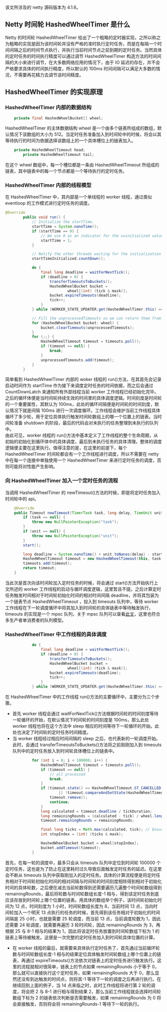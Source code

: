 该文所涉及的 netty 源码版本为 4.1.6。

## Netty 时间轮 HashedWheelTimer 是什么

Netty 的时间轮 HashedWheelTimer 给出了一个粗略的定时器实现，之所以称之为粗略的实现是因为该时间轮并没有严格的准时执行定时任务，而是在每隔一个时间间隔之后的时间节点执行，并执行当前时间节点之前到期的定时任务。当然具体的定时任务的时间执行精度可以通过调节 HashedWheelTimer 构造方法的时间间隔的大小来进行调节，在大多数网络应用的情况下，由于 IO 延迟的存在，并不会严格要求具体的时间执行精度，所以默认的 100ms 时间间隔可以满足大多数的情况，不需要再花精力去调节该时间精度。

## HashedWheelTimer 的实现原理

### HashedWheelTimer 内部的数据结构

```Java
	private final HashedWheelBucket[] wheel;
```

HashedWheelTimer 的主体数据结构 wheel 是一个由多个链表所组成的数组，默认情况下该数组的大小为 512。当定时任务准备加入到时间轮中的时候，将会以其等待执行的时间为依据选择该数组上的一个具体槽位上的链表加入。

```Java
	private HashedWheelTimeout head;
        private HashedWheelTimeout tail;
```

在这个 wheel 数组中，每一个槽位都是一条由 HashedWheelTimeout 所组成的链表，其中链表中的每一个节点都是一个等待执行的定时任务。

### HashedWheelTimer 内部的线程模型

在 HashedWheelTimer 中，其内部是一个单线程的 worker 线程，通过类似 eventloop 的工作模式进行定时任务的调度。

```Java
@Override
        public void run() {
            // Initialize the startTime.
            startTime = System.nanoTime();
            if (startTime == 0) {
                // We use 0 as an indicator for the uninitialized value here, so make sure it's not 0 when initialized.
                startTime = 1;
            }

            // Notify the other threads waiting for the initialization at start().
            startTimeInitialized.countDown();

            do {
                final long deadline = waitForNextTick();
                if (deadline > 0) {
                    transferTimeoutsToBuckets();
                    HashedWheelBucket bucket =
                            wheel[(int) (tick & mask)];
                    bucket.expireTimeouts(deadline);
                    tick++;
                }
            } while (WORKER_STATE_UPDATER.get(HashedWheelTimer.this) == WORKER_STATE_STARTED);

            // Fill the unprocessedTimeouts so we can return them from stop() method.
            for (HashedWheelBucket bucket: wheel) {
                bucket.clearTimeouts(unprocessedTimeouts);
            }
            for (;;) {
                HashedWheelTimeout timeout = timeouts.poll();
                if (timeout == null) {
                    break;
                }
                unprocessedTimeouts.add(timeout);
            }
        }
```

简单看到 HashedWheelTimer 内部的 woker 线程的 run()方法，在其首先会记录启动时间作为 startTime 作为接下来调度定时任务的时间依据，而之后会通过 CountDownLatch 来通知所有外部线程当前 worker 工作线程已经初始化完毕。之后的循环体便是当时间轮持续生效的时间里的具体调度逻辑。时间刻度是时间轮的一个重要属性，其默认为 100ms，此处的循环间隔便是时间轮的时间刻度，默认情况下就是间隔 100ms 进行一次调度循环。工作线程会维护当前工作线程具体循环了多少轮，用于定位具体执行触发时间轮数组上的哪一个位置上的链表。当时间轮准备 shutdown 的阶段，最后的代码会对未执行的任务整理到未执行的队列中。  
由此可见，worker 线程的 run()方法中基本定义了工作线程的整个生命周期，从初始的初始化到循环体中的具体调度，最后到未执行任务的具体清理。整体的调度逻辑便主要在这里执行。值得注意的是，在这里的前提下，每个 HashedWheelTimer 时间轮都会有一个工作线程进行调度，所以不需要在 netty 中在每一个连接中单独使用一个 HashedWheelTimer 来进行定时任务的调度，否则可能将对性能产生影响。

### 向 HashedWheelTimer 加入一个定时任务的流程

当调用 HashedWheelTimer 的 newTimeout()方法的时候，即是将定时任务加入时间轮中的 api。

```Java
    @Override
    public Timeout newTimeout(TimerTask task, long delay, TimeUnit unit) {
        if (task == null) {
            throw new NullPointerException("task");
        }
        if (unit == null) {
            throw new NullPointerException("unit");
        }
        start();

        long deadline = System.nanoTime() + unit.toNanos(delay) - startTime;
        HashedWheelTimeout timeout = new HashedWheelTimeout(this, task, deadline);
        timeouts.add(timeout);
        return timeout;
    }
```

当此次是首次向该时间轮加入定时任务的时候，将会通过 start()方法开始执行上文所述的 worker 工作线程的启动与循环调度逻辑，这里暂且不提。之后计算定时任务触发时间相对于时间轮初始化时间的相对时间间隔 deadline，并将其包装为一个链表节点 HashedWheelTimeout ，投入到 timeouts 队列中，等待 worker 工作线程在下一轮调度循环中将其加入到时间轮的具体链表中等待触发执行，timeouts 的实现是一个 mpsc 队列，关于 mpsc 队列可以查看[此文](https://github.com/doocs/source-code-hunter/blob/master/docs/Netty/Netty%E6%8A%80%E6%9C%AF%E7%BB%86%E8%8A%82%E6%BA%90%E7%A0%81%E5%88%86%E6%9E%90/MpscLinkedQueue%E9%98%9F%E5%88%97%E5%8E%9F%E7%90%86%E5%88%86%E6%9E%90.md)，这里也符合多生产者单消费者的队列模型。

### HashedWheelTimer 中工作线程的具体调度

```Java
            do {
                final long deadline = waitForNextTick();
                if (deadline > 0) {
                    transferTimeoutsToBuckets();
                    HashedWheelBucket bucket =
                            wheel[(int) (tick & mask)];
                    bucket.expireTimeouts(deadline);
                    tick++;
                }
            } while (WORKER_STATE_UPDATER.get(HashedWheelTimer.this) == WORKER_STATE_STARTED);
```

在 HashedWheelTimer 中的工作线程 run()方法的主要循环中，主要分为三个步骤。

- 首先 worker 线程会通过 waitForNextTick()方法根据时间轮的时间刻度等待一轮循环的开始，在默认情况下时间轮的时间刻度是 100ms，那么此处 worker 线程也将在这个方法中 sleep 相应的时间等待下一轮循环的开始。此处也决定了时间轮的定时任务时间精度。
- 当 worker 线程经过相应时间间隔的 sleep 之后，也代表新的一轮调度开始。此时，会通过 transferTimeoutsToBuckets()方法将之前刚刚加入到 timeouts 队列中的定时任务放入到时间轮具体槽位上的链表中。

```Java
            for (int i = 0; i < 100000; i++) {
                HashedWheelTimeout timeout = timeouts.poll();
                if (timeout == null) {
                    // all processed
                    break;
                }
                if (timeout.state() == HashedWheelTimeout.ST_CANCELLED
                        || !timeout.compareAndSetState(HashedWheelTimeout.ST_INIT, HashedWheelTimeout.ST_IN_BUCKET)) {
                    timeout.remove();
                    continue;
                }
                long calculated = timeout.deadline / tickDuration;
                long remainingRounds = (calculated - tick) / wheel.length;
                timeout.remainingRounds = remainingRounds;

                final long ticks = Math.max(calculated, tick); // Ensure we don't schedule for past.
                int stopIndex = (int) (ticks & mask);

                HashedWheelBucket bucket = wheel[stopIndex];
                bucket.addTimeout(timeout);
            }
```

首先，在每一轮的调度中，最多只会从 timeouts 队列中定位到时间轮 100000 个定时任务，这也是为了防止在这里耗时过久导致后面触发定时任务的延迟。在这里会不断从 timeouts 队列中获取刚加入的定时任务。具体的计算流程便是将定时任务相对于时间轮初始化时间的相对间隔与时间轮的时间刻度相除得到相对于初始化时间的具体轮数，之后便在减去当前轮数得到还需要遍历几遍整个时间轮数组得到 remainingRounds，最后将轮数与时间轮数组长度-1 相与，得到该定时任务到底应该存放到时间轮上哪个位置的链表。用具体的数组举个例子，该时间轮初始化时间为 12 点，时间刻度为 1 小时，时间轮数组长度为 8，当前时间 13 点，当向时间轮加入一个明天 13 点执行的任务的时候，首先得到该任务相对于初始化的时间间隔是 25 小时，也就是需要 25 轮调度，而当前 13 点，当前调度轮数为 1，因此还需要 24 轮调度，就需要再遍历 3 轮时间轮，因此 remainingRounds 为 3，再根据 25 与 8-1 相与的结果为 1，因此将该定时任务放置到时间轮数组下标为 1 的链表上等待被触发。这便是一次完整的定时任务加入到时间轮具体位置的计算。

- 在 worker 线程的最后，就需要来具体执行定时任务了，首先通过当前循环轮数与时间轮数组长度-1 相与的结果定位具体触发时间轮数组上哪个位置上的链表，再通过 expireTimeouts()方法依次对链表上的定时任务进行触发执行。这里的流程就相对很简单，链表上的节点如果 remainingRounds 小于等于 0，那么就可以直接执行这个定时任务，如果 remainingRounds 大于 0，那么显然还没有到达触发的时间点，则将其-1 等待下一轮的调度之后再进行执行。在继续回到上面的例子，当 14 点来临之时，此时工作线程将进行第 2 轮的调度，将会把 2 与 8-1 进行相与得到结果 2，那么当前工作线程就会选择时间轮数组下标为 2 的链表依次判断是否需要触发，如果 remainingRounds 为 0 将会直接触发，否则将会将 remainingRounds-1 等待下一轮的执行。
